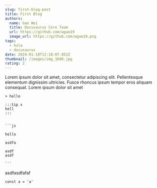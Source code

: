 ```yaml
---
slug: first-blog-post
title: First Blog
authors:
  name: Gao Wei
  title: Docusaurus Core Team
  url: https://github.com/wgao19
  image_url: https://github.com/wgao19.png
tags:
  - hola
  - docusaurus
date: 2024-01-18T12:18:07.051Z
thumbnail: /images/img_1606.jpg
rating: 2
---
```

Lorem ipsum dolor sit amet, consectetur adipiscing elit. Pellentesque elementum dignissim ultricies. Fusce rhoncus ipsum tempor eros aliquam consequat. Lorem ipsum dolor sit amet

````
> hello

:::tip x
hell
:::


```js

hello

asdfa

asdf
asdf

```
````
asdfasdfafaf


```
const a = 'a'
```
